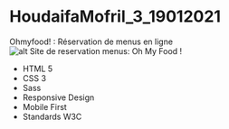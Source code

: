 # HoudaifaMofril_3_19012021
Ohmyfood! : Réservation de menus en ligne
![alt Site de reservation menus: Oh My Food !](https://user.oc-static.com/upload/2020/08/24/15982605908418_Maquettes%20Ohmyfood.jpg)

- HTML 5
- CSS 3
- Sass
- Responsive Design
- Mobile First
- Standards W3C
